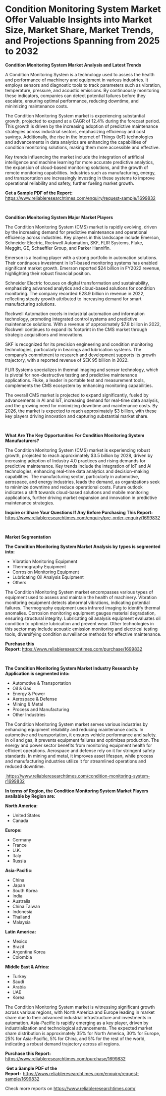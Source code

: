 <p><h1>Condition Monitoring System Market Offer Valuable Insights into Market Size, Market Share, Market Trends, and Projections Spanning from 2025 to 2032</h1></p><p><strong>Condition Monitoring System Market Analysis and Latest Trends</strong></p>
<p><p>A Condition Monitoring System is a technology used to assess the health and performance of machinery and equipment in various industries. It employs sensors and diagnostic tools to track parameters such as vibration, temperature, pressure, and acoustic emissions. By continuously monitoring these indicators, companies can detect potential failures before they escalate, ensuring optimal performance, reducing downtime, and minimizing maintenance costs.</p><p>The Condition Monitoring System market is experiencing substantial growth, projected to expand at a CAGR of 12.4% during the forecast period. This growth is driven by the increasing adoption of predictive maintenance strategies across industrial sectors, emphasizing efficiency and cost savings. Additionally, the rise in the Internet of Things (IoT) technologies and advancements in data analytics are enhancing the capabilities of condition monitoring solutions, making them more accessible and effective.</p><p>Key trends influencing the market include the integration of artificial intelligence and machine learning for more accurate predictive analytics, the expansion of cloud-based monitoring solutions, and the growth of remote monitoring capabilities. Industries such as manufacturing, energy, and transportation are increasingly investing in these systems to improve operational reliability and safety, further fueling market growth.</p></p>
<p><strong>Get a Sample PDF of the Report:&nbsp;</strong> <a href="https://www.reliableresearchtimes.com/enquiry/request-sample/1699832?utm_campaign=3264&utm_medium=2&utm_source=Github&utm_content=ia&utm_term=10042025&utm_id=condition-monitoring-system">https://www.reliableresearchtimes.com/enquiry/request-sample/1699832</a></p>
<p>&nbsp;</p>
<p><strong>Condition Monitoring System Major Market Players</strong></p>
<p><p>The Condition Monitoring System (CMS) market is rapidly evolving, driven by the increasing demand for predictive maintenance and operational efficiency across industries. Key players in this landscape include Emerson, Schneider Electric, Rockwell Automation, SKF, FLIR Systems, Fluke, Meggitt, GE, Schaeffler Group, and Parker Hannifin.</p><p>Emerson is a leading player with a strong portfolio in automation solutions. Their continuous investment in IoT-based monitoring systems has enabled significant market growth. Emerson reported $24 billion in FY2022 revenue, highlighting their robust financial position.</p><p>Schneider Electric focuses on digital transformation and sustainability, emphasizing advanced analytics and cloud-based solutions for condition monitoring. The company recorded €28.9 billion in revenue in 2022, reflecting steady growth attributed to increasing demand for smart manufacturing solutions.</p><p>Rockwell Automation excels in industrial automation and information technology, promoting integrated control systems and predictive maintenance solutions. With a revenue of approximately $7.8 billion in 2022, Rockwell continues to expand its footprint in the CMS market through strategic acquisitions and innovations.</p><p>SKF is recognized for its precision engineering and condition monitoring technologies, particularly in bearings and lubrication systems. The company’s commitment to research and development supports its growth trajectory, with a reported revenue of SEK 95 billion in 2022.</p><p>FLIR Systems specializes in thermal imaging and sensor technology, which is pivotal for non-destructive testing and predictive maintenance applications. Fluke, a leader in portable test and measurement tools, complements the CMS ecosystem by enhancing monitoring capabilities.</p><p>The overall CMS market is projected to expand significantly, fueled by advancements in AI and IoT, increasing demand for real-time data analysis, and the growing need for minimizing downtime and maintenance costs. By 2026, the market is expected to reach approximately $3 billion, with these key players driving innovation and capturing substantial market share.</p></p>
<p>&nbsp;</p>
<p><strong>What Are The Key Opportunities For Condition Monitoring System Manufacturers?</strong></p>
<p><p>The Condition Monitoring System (CMS) market is experiencing robust growth, projected to reach approximately $3.5 billion by 2028, driven by increasing adoption of Industry 4.0 practices and rising demands for predictive maintenance. Key trends include the integration of IoT and AI technologies, enhancing real-time data analytics and decision-making capabilities. The manufacturing sector, particularly in automotive, aerospace, and energy industries, leads the demand, as organizations seek to minimize downtime and reduce operational costs. Future outlook indicates a shift towards cloud-based solutions and mobile monitoring applications, further driving market expansion and innovation in predictive maintenance strategies.</p></p>
<p><strong>Inquire or Share Your Questions If Any Before Purchasing This Report:</strong> <a href="https://www.reliableresearchtimes.com/enquiry/pre-order-enquiry/1699832?utm_campaign=3264&utm_medium=2&utm_source=Github&utm_content=ia&utm_term=10042025&utm_id=condition-monitoring-system">https://www.reliableresearchtimes.com/enquiry/pre-order-enquiry/1699832</a></p>
<p>&nbsp;</p>
<p><strong>Market Segmentation</strong></p>
<p><strong>The Condition Monitoring System Market Analysis by types is segmented into:</strong></p>
<p><ul><li>Vibration Monitoring Equipment</li><li>Thermography Equipment</li><li>Corrosion Monitoring Equipment</li><li>Lubricating Oil Analysis Equipment</li><li>Others</li></ul></p>
<p><p>The Condition Monitoring System market encompasses various types of equipment used to assess and maintain the health of machinery. Vibration monitoring equipment detects abnormal vibrations, indicating potential failures. Thermography equipment uses infrared imaging to identify thermal anomalies. Corrosion monitoring equipment gauges material degradation, ensuring structural integrity. Lubricating oil analysis equipment evaluates oil condition to optimize lubrication and prevent wear. Other technologies in this sector may include acoustic emission monitoring and electrical testing tools, diversifying condition surveillance methods for effective maintenance.</p></p>
<p><strong>Purchase this Report:&nbsp;</strong><a href="https://www.reliableresearchtimes.com/purchase/1699832?utm_campaign=3264&utm_medium=2&utm_source=Github&utm_content=ia&utm_term=10042025&utm_id=condition-monitoring-system">https://www.reliableresearchtimes.com/purchase/1699832</a></p>
<p>&nbsp;</p>
<p><strong>The Condition Monitoring System Market Industry Research by Application is segmented into:</strong></p>
<p><ul><li>Automotive & Transportation</li><li>Oil & Gas</li><li>Energy & Power</li><li>Aerospace & Defense</li><li>Mining & Metal</li><li>Process and Manufacturing</li><li>Other Industries</li></ul></p>
<p><p>The Condition Monitoring System market serves various industries by enhancing equipment reliability and reducing maintenance costs. In automotive and transportation, it ensures vehicle performance and safety. In oil and gas, it prevents equipment failures and optimizes production. The energy and power sector benefits from monitoring equipment health for efficient operations. Aerospace and defense rely on it for stringent safety standards. In mining and metal, it improves asset lifespan, while process and manufacturing industries utilize it for streamlined operations and reduced downtime.</p></p>
<p><a href="https://www.reliableresearchtimes.com/condition-monitoring-system-r1699832?utm_campaign=3264&utm_medium=2&utm_source=Github&utm_content=ia&utm_term=10042025&utm_id=condition-monitoring-system">&nbsp;https://www.reliableresearchtimes.com/condition-monitoring-system-r1699832</a></p>
<p><strong>In terms of Region, the Condition Monitoring System Market Players available by Region are:</strong></p>
<p>
    <p> <strong> North America: </strong>
        <ul>
            <li>United States</li>
            <li>Canada</li>
        </ul>
        </p> 
    <p> <strong> Europe: </strong>
        <ul>
            <li>Germany</li>
            <li>France</li>
            <li>U.K.</li>
            <li>Italy</li>
            <li>Russia</li>
        </ul>
        </p> 
    <p> <strong> Asia-Pacific: </strong>
        <ul>
            <li>China</li>
            <li>Japan</li>
            <li>South Korea</li>
            <li>India</li>
            <li>Australia</li>
            <li>China Taiwan</li>
            <li>Indonesia</li>
            <li>Thailand</li>
            <li>Malaysia</li>
        </ul>
        </p> 
    <p> <strong> Latin America: </strong>
        <ul>
            <li>Mexico</li>
            <li>Brazil</li>
            <li>Argentina Korea</li>
            <li>Colombia</li>
        </ul>
        </p> 
    <p> <strong> Middle East & Africa: </strong>
        <ul>
            <li>Turkey</li>
            <li>Saudi</li>
            <li>Arabia</li>
            <li>UAE</li>
            <li>Korea</li>
        </ul>
    </p>
    </p>
<p><p>The Condition Monitoring System market is witnessing significant growth across various regions, with North America and Europe leading in market share due to their advanced industrial infrastructure and investments in automation. Asia-Pacific is rapidly emerging as a key player, driven by industrialization and technological advancements. The expected market share distribution is approximately 35% for North America, 30% for Europe, 25% for Asia-Pacific, 5% for China, and 5% for the rest of the world, indicating a robust demand trajectory across all regions.</p></p>
<p><strong>Purchase this Report: </strong><a href="https://www.reliableresearchtimes.com/purchase/1699832?utm_campaign=3264&utm_medium=2&utm_source=Github&utm_content=ia&utm_term=10042025&utm_id=condition-monitoring-system">https://www.reliableresearchtimes.com/purchase/1699832</a></p>
<p>&nbsp;<strong>Get a Sample PDF of the Report:&nbsp;&nbsp;</strong><a href="https://www.reliableresearchtimes.com/enquiry/request-sample/1699832?utm_campaign=3264&utm_medium=2&utm_source=Github&utm_content=ia&utm_term=10042025&utm_id=condition-monitoring-system">https://www.reliableresearchtimes.com/enquiry/request-sample/1699832</a></p>
<p><strong></strong></p>
<p>Check more reports on <a href="https://www.reliableresearchtimes.com/?utm_campaign=3264&utm_medium=2&utm_source=Github&utm_content=ia&utm_term=10042025&utm_id=condition-monitoring-system">https://www.reliableresearchtimes.com/</a></p>